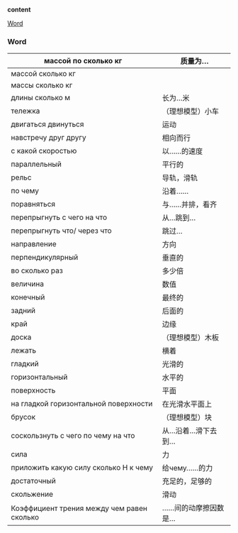 **content**

[Word](#word)

### Word

| массой по сколько кг                       | 质量为…        |
|--------------------------------------------|-------------|
| массой сколько кг                          |             |
| массы сколько кг                           |             |
| длины сколько м                            | 长为…米        |
| тележка                                    | （理想模型）小车    |
| двигаться двинуться                        | 运动          |
| навстречу друг другу                       | 相向而行        |
| с какой скоростью                          | 以……的速度      |
| параллельный                               | 平行的         |
| рельс                                      | 导轨，滑轨       |
| по чему                                    | 沿着……        |
| поравняться                                | 与……并排，看齐    |
| перепрыгнуть с чего на что                 | 从…跳到…       |
| перепрыгнуть что/ через что                | 跳过…         |
| направление                                | 方向          |
| перпендикулярный                           | 垂直的         |
| во сколько раз                             | 多少倍         |
| величина                                   | 数值          |
| конечный                                   | 最终的         |
| задний                                     | 后面的         |
| край                                       | 边缘          |
| доска                                      | （理想模型）木板    |
| лежать                                     | 横着          |
| гладкий                                    | 光滑的         |
| горизонтальный                             | 水平的         |
| поверхность                                | 平面          |
| на гладкой горизонтальной поверхности      | 在光滑水平面上     |
| брусок                                     | （理想模型）块     |
| соскользнуть с чего по чему на что         | 从…沿着…滑下去到…  |
| сила                                       | 力           |
| приложить какую силу сколько Н к чему      | 给чему……的力   |
| достаточный                                | 充足的，足够的     |
| скольжение                                 | 滑动          |
| Коэффициент трения между чем равен сколько | ……间的动摩擦因数是… |
